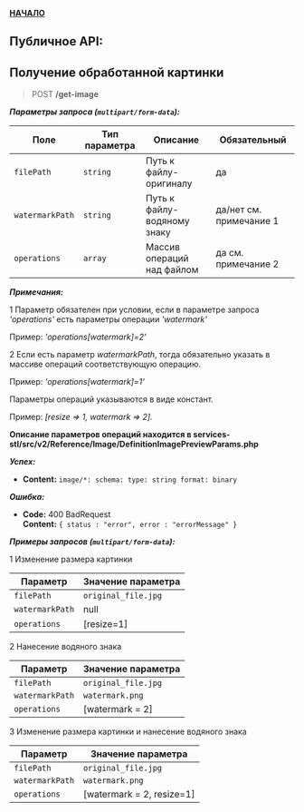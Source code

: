                                 
[__НАЧАЛО__](README.md)

## Публичное API:
 Получение обработанной картинки
----
> POST **/get-image**
    
***Параметры запроса (`multipart/form-data`):***

| Поле          | Тип параметра             | Описание                                           | Обязательный  |
| ------------- | ------------------------- | -------------------------------------------------- | ------------- |
| `filePath`    | `string`                  | Путь к файлу-оригиналу                             | да            |
| `watermarkPath`| `string`                 | Путь к файлу-водяному знаку                        | да/нет см. примечание 1|
| `operations`  | `array`                   | Массив операций над файлом                         | да см. примечание 2    |

***Примечания:***

1 Параметр обязателен при условии, если в параметре запроса *'operations'* есть параметры операции *'watermark'*

Пример: *'operations[watermark]=2'*

2 Если есть параметр *watermarkPath*, тогда обязательно указать в массиве операций соответствующую операцию.

Пример: *'operations[watermark]=1'*

Параметры операций указываются в виде констант.

Пример: *[resize => 1, watermark => 2].*

**Описание параметров операций находится в services-stl/src/v2/Reference/Image/DefinitionImagePreviewParams.php**


***Успех:***
 
  * **Content:** `image/*:
                  schema:
                  type: string
                  format: binary`
 
***Ошибка:***

  * **Code:** 400 BadRequest <br />
    **Content:** `{ status : "error", error : "errorMessage" }`
    

***Примеры запросов (`multipart/form-data`):***

1 Изменение размера картинки

| Параметр      | Значение параметра        |
| ------------- | ------------------------- |
| `filePath`    | `original_file.jpg`       |
| `watermarkPath`| null                     |
| `operations`  | [resize=1]                |   
                              
2 Нанесение водяного знака

| Параметр      | Значение параметра        |
| ------------- | ------------------------- |
| `filePath`    | `original_file.jpg`       |
| `watermarkPath`| `watermark.png`          |
| `operations`  | [watermark = 2]           |   
                              
3 Изменение размера картинки и нанесение водяного знака

| Параметр      | Значение параметра        |
| ------------- | ------------------------- |
| `filePath`    | `original_file.jpg`       |
| `watermarkPath`| `watermark.png`          |
| `operations`  | [watermark = 2, resize=1] |   
                                

